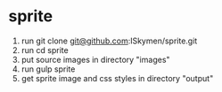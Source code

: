 # sprite
1. run git clone git@github.com:ISkymen/sprite.git
2. run cd sprite
3. put source images in directory "images" 
4. run gulp sprite
5. get sprite image and css styles in directory "output"
